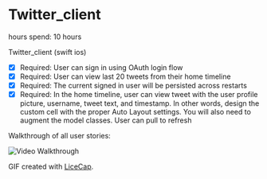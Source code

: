 Twitter_client
==============

hours spend: 10 hours


Twitter_client (swift ios)

 * [x] Required: User can sign in using OAuth login flow
 * [x] Required: User can view last 20 tweets from their home timeline
 * [x] Required: The current signed in user will be persisted across restarts
 * [x] Required: In the home timeline, user can view tweet with the user profile picture, username, tweet text, and timestamp. In other words, design the custom cell with the proper Auto Layout settings. You will also need to augment the model classes.
User can pull to refresh

Walkthrough of all user stories:

![Video Walkthrough](demo_3.gif)


GIF created with [LiceCap](http://www.cockos.com/licecap/).
